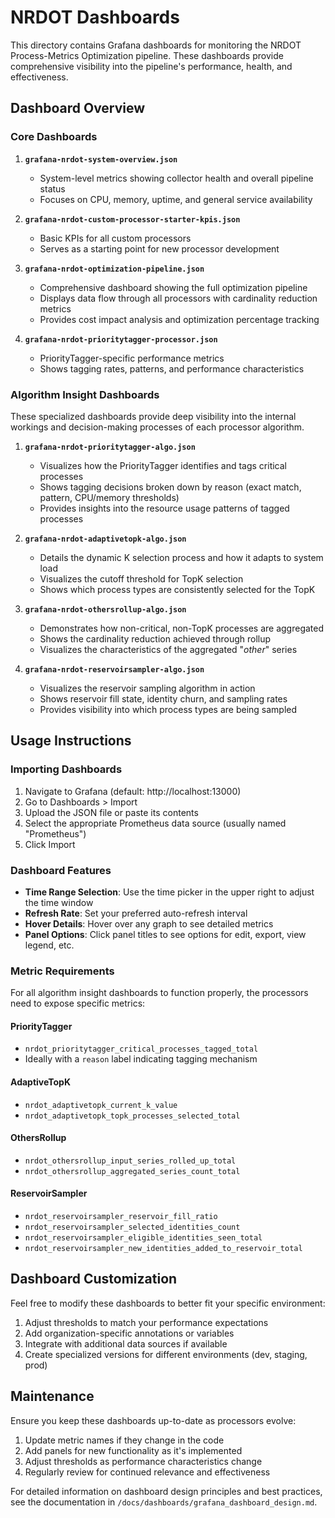 # NRDOT Dashboards

This directory contains Grafana dashboards for monitoring the NRDOT Process-Metrics Optimization pipeline. These dashboards provide comprehensive visibility into the pipeline's performance, health, and effectiveness.

## Dashboard Overview

### Core Dashboards

1. **`grafana-nrdot-system-overview.json`**
   - System-level metrics showing collector health and overall pipeline status
   - Focuses on CPU, memory, uptime, and general service availability

2. **`grafana-nrdot-custom-processor-starter-kpis.json`**
   - Basic KPIs for all custom processors
   - Serves as a starting point for new processor development

3. **`grafana-nrdot-optimization-pipeline.json`**
   - Comprehensive dashboard showing the full optimization pipeline
   - Displays data flow through all processors with cardinality reduction metrics
   - Provides cost impact analysis and optimization percentage tracking

4. **`grafana-nrdot-prioritytagger-processor.json`**
   - PriorityTagger-specific performance metrics
   - Shows tagging rates, patterns, and performance characteristics

### Algorithm Insight Dashboards

These specialized dashboards provide deep visibility into the internal workings and decision-making processes of each processor algorithm.

1. **`grafana-nrdot-prioritytagger-algo.json`**
   - Visualizes how the PriorityTagger identifies and tags critical processes
   - Shows tagging decisions broken down by reason (exact match, pattern, CPU/memory thresholds)
   - Provides insights into the resource usage patterns of tagged processes

2. **`grafana-nrdot-adaptivetopk-algo.json`**
   - Details the dynamic K selection process and how it adapts to system load
   - Visualizes the cutoff threshold for TopK selection
   - Shows which process types are consistently selected for the TopK

3. **`grafana-nrdot-othersrollup-algo.json`**
   - Demonstrates how non-critical, non-TopK processes are aggregated
   - Shows the cardinality reduction achieved through rollup
   - Visualizes the characteristics of the aggregated "_other_" series

4. **`grafana-nrdot-reservoirsampler-algo.json`**
   - Visualizes the reservoir sampling algorithm in action
   - Shows reservoir fill state, identity churn, and sampling rates
   - Provides visibility into which process types are being sampled

## Usage Instructions

### Importing Dashboards

1. Navigate to Grafana (default: http://localhost:13000)
2. Go to Dashboards > Import
3. Upload the JSON file or paste its contents
4. Select the appropriate Prometheus data source (usually named "Prometheus")
5. Click Import

### Dashboard Features

- **Time Range Selection**: Use the time picker in the upper right to adjust the time window
- **Refresh Rate**: Set your preferred auto-refresh interval
- **Hover Details**: Hover over any graph to see detailed metrics
- **Panel Options**: Click panel titles to see options for edit, export, view legend, etc.

### Metric Requirements

For all algorithm insight dashboards to function properly, the processors need to expose specific metrics:

#### PriorityTagger
- `nrdot_prioritytagger_critical_processes_tagged_total`
- Ideally with a `reason` label indicating tagging mechanism

#### AdaptiveTopK
- `nrdot_adaptivetopk_current_k_value`
- `nrdot_adaptivetopk_topk_processes_selected_total`

#### OthersRollup
- `nrdot_othersrollup_input_series_rolled_up_total`
- `nrdot_othersrollup_aggregated_series_count_total`

#### ReservoirSampler
- `nrdot_reservoirsampler_reservoir_fill_ratio`
- `nrdot_reservoirsampler_selected_identities_count`
- `nrdot_reservoirsampler_eligible_identities_seen_total`
- `nrdot_reservoirsampler_new_identities_added_to_reservoir_total`

## Dashboard Customization

Feel free to modify these dashboards to better fit your specific environment:

1. Adjust thresholds to match your performance expectations
2. Add organization-specific annotations or variables
3. Integrate with additional data sources if available
4. Create specialized versions for different environments (dev, staging, prod)

## Maintenance

Ensure you keep these dashboards up-to-date as processors evolve:

1. Update metric names if they change in the code
2. Add panels for new functionality as it's implemented
3. Adjust thresholds as performance characteristics change
4. Regularly review for continued relevance and effectiveness

For detailed information on dashboard design principles and best practices, see the documentation in `/docs/dashboards/grafana_dashboard_design.md`.